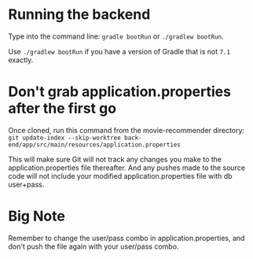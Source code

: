# Running the backend
Type into the command line: `gradle bootRun` or `./gradlew bootRun`.

Use `./gradlew bootRun` if you have a version of Gradle that is not `7.1` exactly.

# Don't grab application.properties after the first go
Once cloned, run this command from the movie-recommender directory: `git update-index --skip-worktree back-end/app/src/main/resources/application.properties`

This will make sure Git will not track any changes you make to the application.properties file thereafter.
And any pushes made to the source code will not include your modified application.properties file with db user+pass.

# Big Note
Remember to change the user/pass combo in application.properties, and don't push the file again with your user/pass combo.
